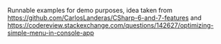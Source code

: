 Runnable examples for demo purposes, idea taken from https://github.com/CarlosLanderas/CSharp-6-and-7-features
and https://codereview.stackexchange.com/questions/142627/optimizing-simple-menu-in-console-app